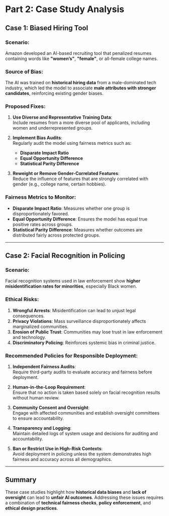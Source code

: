# Part 2: Case Study Analysis

## Case 1: Biased Hiring Tool

### Scenario:
Amazon developed an AI-based recruiting tool that penalized resumes containing words like **"women’s"**, **"female"**, or all-female college names.

### Source of Bias:
The AI was trained on **historical hiring data** from a male-dominated tech industry, which led the model to associate **male attributes with stronger candidates**, reinforcing existing gender biases.

### Proposed Fixes:
1. **Use Diverse and Representative Training Data**:  
   Include resumes from a more diverse pool of applicants, including women and underrepresented groups.

2. **Implement Bias Audits**:  
   Regularly audit the model using fairness metrics such as:
   - **Disparate Impact Ratio**
   - **Equal Opportunity Difference**
   - **Statistical Parity Difference**

3. **Reweight or Remove Gender-Correlated Features**:  
   Reduce the influence of features that are strongly correlated with gender (e.g., college name, certain hobbies).

### Fairness Metrics to Monitor:
- **Disparate Impact Ratio**: Measures whether one group is disproportionately favored.
- **Equal Opportunity Difference**: Ensures the model has equal true positive rates across groups.
- **Statistical Parity Difference**: Measures whether outcomes are distributed fairly across protected groups.

---

## Case 2: Facial Recognition in Policing

### Scenario:
Facial recognition systems used in law enforcement show **higher misidentification rates for minorities**, especially Black women.

### Ethical Risks:
1. **Wrongful Arrests**: Misidentification can lead to unjust legal consequences.
2. **Privacy Violations**: Mass surveillance disproportionately affects marginalized communities.
3. **Erosion of Public Trust**: Communities may lose trust in law enforcement and technology.
4. **Discriminatory Policing**: Reinforces systemic bias in criminal justice.

### Recommended Policies for Responsible Deployment:
1. **Independent Fairness Audits**:  
   Require third-party audits to evaluate accuracy and fairness before deployment.

2. **Human-in-the-Loop Requirement**:  
   Ensure that no action is taken based solely on facial recognition results without human review.

3. **Community Consent and Oversight**:  
   Engage with affected communities and establish oversight committees to ensure accountability.

4. **Transparency and Logging**:  
   Maintain detailed logs of system usage and decisions for auditing and accountability.

5. **Ban or Restrict Use in High-Risk Contexts**:  
   Avoid deployment in policing unless the system demonstrates high fairness and accuracy across all demographics.

---

## Summary

These case studies highlight how **historical data biases** and **lack of oversight** can lead to **unfair AI outcomes**. Addressing these issues requires a combination of **technical fairness checks**, **policy enforcement**, and **ethical design practices**.